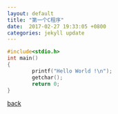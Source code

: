 ```yaml
---
layout: default
title: "第一个C程序"
date:  2017-02-27 19:33:05 +0800
categories: jekyll update
---
```


```c
#include<stdio.h>
int main()
{
        printf("Hello World !\n");
        getchar();
        return 0;
}
```
[back](/) 
